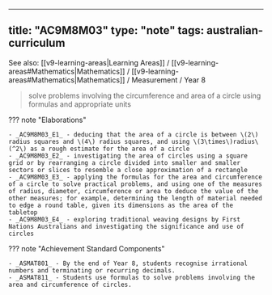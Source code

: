 
---
title: "AC9M8M03"
type: "note"
tags: australian-curriculum
---

See also: [[v9-learning-areas|Learning Areas]] / [[v9-learning-areas#Mathematics|Mathematics]] / [[v9-learning-areas#Mathematics|Mathematics]] / Measurement / Year 8

> solve problems involving the circumference and area of a circle using formulas and appropriate units

??? note "Elaborations"

	- _AC9M8M03_E1_ - deducing that the area of a circle is between \(2\) radius squares and \(4\) radius squares, and using \(3\times\)radius\(^2\) as a rough estimate for the area of a circle
	- _AC9M8M03_E2_ - investigating the area of circles using a square grid or by rearranging a circle divided into smaller and smaller sectors or slices to resemble a close approximation of a rectangle
	- _AC9M8M03_E3_ - applying the formulas for the area and circumference of a circle to solve practical problems, and using one of the measures of radius, diameter, circumference or area to deduce the value of the other measures; for example, determining the length of material needed to edge a round table, given its dimensions as the area of the tabletop
	- _AC9M8M03_E4_ - exploring traditional weaving designs by First Nations Australians and investigating the significance and use of circles
??? note "Achievement Standard Components"

	- _ASMAT801_ - By the end of Year 8, students recognise irrational numbers and terminating or recurring decimals.
	- _ASMAT811_ - Students use formulas to solve problems involving the area and circumference of circles.

[//begin]: # "Autogenerated link references for markdown compatibility"
[v9-learning-areas]: ..%2Fv9-learning-areas "Learning Areas"
[//end]: # "Autogenerated link references" 
